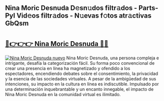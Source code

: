 ## Nina Moric Desnuda D𝚎sn𝚞dos filtr𝚊dos - Parts-PyI Vid𝚎os filtr𝚊dos - N𝚞evas f𝚘tos atr𝚊ctivas GbQsm

# <h2><a href="http://mb3lbe.tromn.icu/?c=Nina+Moric+Desnuda">🔗👉👉👉 Nina Moric Desnuda 🔗🔗</a></h2>

[![Nina Moric Desnuda nuevo](https://i.imgur.com/pEAQMta.gif)](http://mb3lbe.tromn.icu/?c=Nina+Moric+Desnuda)
Nina Moric Desnuda, una persona compleja e intrigante, desafía la categorización fácil. Su forma poco convencional de crear una presencia en línea ha magnetizado y ofendido a los espectadores, encendiendo debates sobre el consentimiento, la privacidad y la esencia de las sociedades virtuales. A pesar de la ambigüedad de sus intenciones, su impacto en la cultura en línea es indiscutible. Impulsado por una determinación inquebrantable y un encanto innegable, el impacto de Nina Moric Desnuda en la comunidad virtual es ilimitado.
